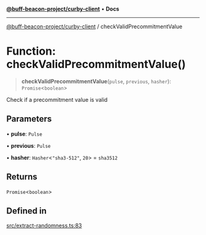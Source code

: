 [**@buff-beacon-project/curby-client**](../index.md) • **Docs**

***

[@buff-beacon-project/curby-client](../index.md) / checkValidPrecommitmentValue

# Function: checkValidPrecommitmentValue()

> **checkValidPrecommitmentValue**(`pulse`, `previous`, `hasher`): `Promise`\<`boolean`\>

Check if a precommitment value is valid

## Parameters

• **pulse**: `Pulse`

• **previous**: `Pulse`

• **hasher**: `Hasher`\<`"sha3-512"`, `20`\> = `sha3512`

## Returns

`Promise`\<`boolean`\>

## Defined in

[src/extract-randomness.ts:83](https://github.com/buff-beacon-project/curby-js-client/blob/ab22d721ec98514e549c65f2310e066d4022d353/src/extract-randomness.ts#L83)
